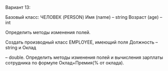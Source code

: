 Вариант 13:

Базовый класс:
ЧЕЛОВЕК (PERSON)
Имя (name) – string Возраст (age) – int

Определить методы изменения полей.

Создать производный класс EMPLOYEE, имеющий поля Должность – string и Оклад

– double. Определить методы изменения полей и вычисления зарплаты сотрудника по формуле Оклад+Премия(% от оклада).
